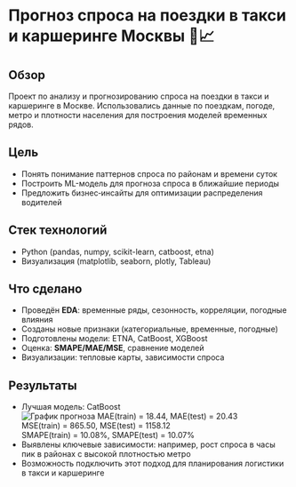 # Прогноз спроса на поездки в такси и каршеринге Москвы 🚕📈

## Обзор
Проект по анализу и прогнозированию спроса на поездки в такси и каршеринге в Москве. Использовались данные по поездкам, погоде, метро и плотности населения для построения моделей временных рядов.

## Цель
- Понять понимание паттернов спроса по районам и времени суток  
- Построить ML-модель для прогноза спроса в ближайшие периоды  
- Предложить бизнес‑инсайты для оптимизации распределения водителей

## Стек технологий
- Python (pandas, numpy, scikit-learn, catboost, etna)  
- Визуализация (matplotlib, seaborn, plotly, Tableau) 

## Что сделано
- Проведён **EDA**: временные ряды, сезонность, корреляции, погодные влияния  
- Созданы новые признаки (категориальные, временные, погодные)  
- Подготовлены модели: ETNA, CatBoost, XGBoost  
- Оценка: **SMAPE/MAE/MSE**, сравнение моделей  
- Визуализации: тепловые карты, зависимости спроса

## Результаты
- Лучшая модель: CatBoost <br>
 ![График прогноза](https://disk.yandex.ru/i/FmzryWqqhQ3ygA)
  MAE(train) = 18.44, MAE(test) = 20.43<br>
  MSE(train) = 865.50, MSE(test) = 1158.12<br>
  SMAPE(train) = 10.08%, SMAPE(test) = 10.07%<br>
- Выявлены ключевые зависимости: например, рост спроса в часы пик в районах с высокой плотностью метро  
- Возможность подключить этот подход для планирования логистики в такси и каршеринге
